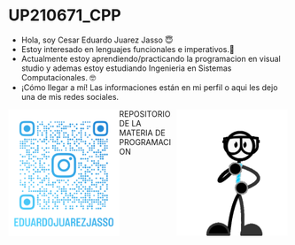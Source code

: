 # UP210671_CPP
<ul>
<li type="disc">Hola, soy Cesar Eduardo Juarez Jasso &#128519</li>
<li type="disc">Estoy interesado en lenguajes funcionales e imperativos.&#129302
</li>
<li type="disc">Actualmente estoy aprendiendo/practicando la programacion en visual studio y ademas estoy estudiando Ingenieria en Sistemas Computacionales. 🤓
<li type="disc">¡Cómo llegar a mí! Las informaciones están en mi perfil o aqui les dejo una de mis redes sociales.

</ul>
<img src="imagenes/eduardojuarezjasso_qr.png" width=200 p align="left">
<img src="imagenes/hi-hello.gif" width=200 p align="right">
REPOSITORIO DE LA MATERIA DE PROGRAMACION 
